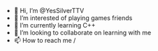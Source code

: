- 👋 Hi, I’m @YesSilverTTV
- 👀 I’m interested of playing games friends
- 🌱 I’m currently learning C++
- 💞️ I’m looking to collaborate on learning with me
- 📫 How to reach me /

<!---
YesSilverTTV/YesSilverTTV is a ✨ special ✨ repository because its `README.md` (this file) appears on your GitHub profile.
You can click the Preview link to take a look at your changes.
--->
